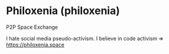 # Philoxenia (philoxenia)

P2P Space Exchange

I hate social media pseudo-activism. I believe in code activism => https://philoxenia.space
